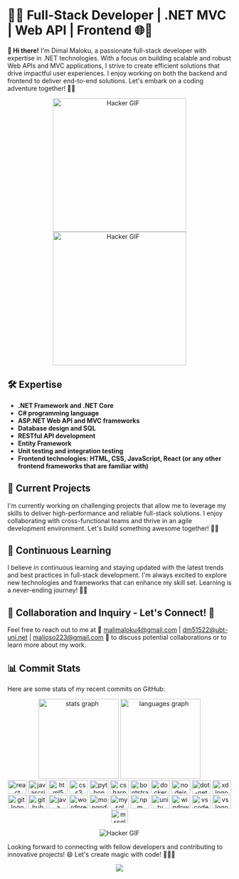 # 🐱‍💻 Full-Stack Developer | .NET MVC | Web API | Frontend 🌐🚀

**👋 Hi there!** I'm Dimal Maloku, a passionate full-stack developer with expertise in .NET technologies. With a focus on building scalable and robust Web APIs and MVC applications, I strive to create efficient solutions that drive impactful user experiences. I enjoy working on both the backend and frontend to deliver end-to-end solutions. Let's embark on a coding adventure together! 🚀🔥

<div align="center">
  
<img src="https://media.giphy.com/media/v1.Y2lkPTc5MGI3NjExbnZnNjl3ZzRpc2dwa216N212NjkxaDBkODExMzA4aGhubWV0OTNncCZlcD12MV9pbnRlcm5hbF9naWZfYnlfaWQmY3Q9cw/1n9GuQCT24ox88sPXB/giphy.gif" alt="Hacker GIF" width="300">
  
  <img src="https://media.giphy.com/media/v1.Y2lkPTc5MGI3NjExbnZnNjl3ZzRpc2dwa216N212NjkxaDBkODExMzA4aGhubWV0OTNncCZlcD12MV9pbnRlcm5hbF9naWZfYnlfaWQmY3Q9cw/1n9GuQCT24ox88sPXB/giphy.gif" alt="Hacker GIF" width="300">
</div>

## 🛠️ Expertise

- **.NET Framework and .NET Core**
- **C# programming language**
- **ASP.NET Web API and MVC frameworks**
- **Database design and SQL**
- **RESTful API development**
- **Entity Framework**
- **Unit testing and integration testing**
- **Frontend technologies: HTML, CSS, JavaScript, React (or any other frontend frameworks that are familiar with)**

## 💼 Current Projects

I'm currently working on challenging projects that allow me to leverage my skills to deliver high-performance and reliable full-stack solutions. I enjoy collaborating with cross-functional teams and thrive in an agile development environment. Let's build something awesome together! 🌟🚀

## 🌱 Continuous Learning

I believe in continuous learning and staying updated with the latest trends and best practices in full-stack development. I'm always excited to explore new technologies and frameworks that can enhance my skill set. Learning is a never-ending journey! 🌱🚀

## 📱 Collaboration and Inquiry - Let's Connect! 🤝
Feel free to reach out to me at 📧 malimaloku4@gmail.com | dm51522@ubt-uni.net | malioso223@gmail.com 📧 to discuss potential collaborations or to learn more about my work.

## 📊 Commit Stats

Here are some stats of my recent commits on GitHub:

<div align="center">
  
  <img src="https://github-readme-stats.vercel.app/api?hide_title=false&hide_rank=false&show_icons=true&include_all_commits=false&count_private=true&disable_animations=true&theme=dark&locale=en&hide_border=false&username=DimalMaloku1" height="180" alt="stats graph" />

 <img src="https://github-readme-stats.vercel.app/api/top-langs?locale=en&hide_title=false&layout=compact&card_width=320&langs_count=5&theme=dark&hide_border=false&username=DimalMaloku1" height="180" alt="languages graph"/>
</div>

  
<div align="center">
<img src="https://cdn.jsdelivr.net/gh/devicons/devicon/icons/react/react-original.svg" height="30" width="42" alt="react logo"  />

  <img src="https://cdn.jsdelivr.net/gh/devicons/devicon/icons/javascript/javascript-original.svg" height="30" width="42" alt="javascript logo"  />
  <img src="https://cdn.jsdelivr.net/gh/devicons/devicon/icons/html5/html5-original.svg" height="30" width="42" alt="html5 logo"  />
  <img src="https://cdn.jsdelivr.net/gh/devicons/devicon/icons/css3/css3-original.svg" height="30" width="42" alt="css3 logo"  />
  <img src="https://cdn.jsdelivr.net/gh/devicons/devicon/icons/python/python-original.svg" height="30" width="42" alt="python logo"  />
  <img src="https://cdn.jsdelivr.net/gh/devicons/devicon/icons/csharp/csharp-original.svg" height="30" width="42" alt="csharp logo"  />
  <img src="https://cdn.jsdelivr.net/gh/devicons/devicon/icons/bootstrap/bootstrap-original.svg" height="30" width="42" alt="bootstrap logo"  />
  <img src="https://cdn.jsdelivr.net/gh/devicons/devicon/icons/docker/docker-original.svg" height="30" width="42" alt="docker logo"  />
  <img src="https://cdn.jsdelivr.net/gh/devicons/devicon/icons/nodejs/nodejs-original.svg" height="30" width="42" alt="nodejs logo"  />
  <img src="https://cdn.jsdelivr.net/gh/devicons/devicon/icons/dot-net/dot-net-original.svg" height="30" width="42" alt="dot-net logo"  />
  <img src="https://cdn.jsdelivr.net/gh/devicons/devicon/icons/xd/xd-line.svg" height="30" width="42" alt="xd logo"  />
  <img src="https://cdn.jsdelivr.net/gh/devicons/devicon/icons/git/git-original.svg" height="30" width="42" alt="git logo"  />
  <img src="https://cdn.jsdelivr.net/gh/devicons/devicon/icons/github/github-original.svg" height="30" width="42" alt="github logo"  />
  <img src="https://cdn.jsdelivr.net/gh/devicons/devicon/icons/java/java-original.svg" height="30" width="42" alt="java logo"  />
  <img src="https://cdn.jsdelivr.net/gh/devicons/devicon/icons/wordpress/wordpress-plain.svg" height="30" width="42" alt="wordpress logo"  />
  <img src="https://cdn.jsdelivr.net/gh/devicons/devicon/icons/mongodb/mongodb-original.svg" height="30" width="42" alt="mongodb logo"  />
  <img src="https://cdn.jsdelivr.net/gh/devicons/devicon/icons/mysql/mysql-original.svg" height="30" width="42" alt="mysql logo"  />
  <img src="https://cdn.jsdelivr.net/gh/devicons/devicon/icons/npm/npm-original-wordmark.svg" height="30" width="42" alt="npm logo"  />
  <img src="https://cdn.jsdelivr.net/gh/devicons/devicon/icons/unity/unity-original.svg" height="30" width="42" alt="unity logo"  />
  <img src="https://cdn.jsdelivr.net/gh/devicons/devicon/icons/windows8/windows8-original.svg" height="30" width="42" alt="windows logo"  /> 
  <img src="https://cdn.jsdelivr.net/gh/devicons/devicon/icons/vscode/vscode-original.svg" height="30" width="42" alt="vscode logo"  /> 
  <img src="https://cdn.jsdelivr.net/gh/devicons/devicon/icons/visualstudio/visualstudio-plain.svg" height="30" width="42" alt="vs logo"  /> 
  <img src="https://github.com/DimalMaloku1/DimalMaloku1/assets/96485417/49556d4c-e5be-4b8b-98e2-0bab0b145cb4" height="30" width="38" alt="mssql logo"  /> 

</div>

<p align="center">
  <img src="https://media.giphy.com/media/QNFhOolVeCzPQ2Mx85/giphy.gif" alt="Hacker GIF">
</p>



Looking forward to connecting with fellow developers and contributing to innovative projects! 😄 Let's create magic with code! 🐱‍💻🌟





<div align="center">
  <img src="https://profile-counter.glitch.me/DimalMaloku1/count.svg?"  />
</div>



